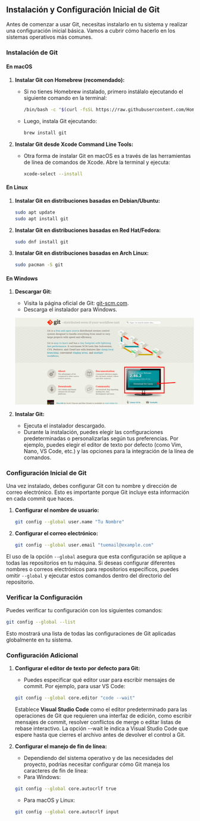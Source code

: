 ## Instalación y Configuración Inicial de Git

Antes de comenzar a usar Git, necesitas instalarlo en tu sistema y realizar una configuración inicial básica. Vamos a cubrir cómo hacerlo en los sistemas operativos más comunes.

### Instalación de Git

#### En macOS

1. **Instalar Git con Homebrew (recomendado):**
   - Si no tienes Homebrew instalado, primero instálalo ejecutando el siguiente comando en la terminal:

     ```bash
     /bin/bash -c "$(curl -fsSL https://raw.githubusercontent.com/Homebrew/install/HEAD/install.sh)"
     ```

   - Luego, instala Git ejecutando:

     ```bash
     brew install git
     ```

2. **Instalar Git desde Xcode Command Line Tools:**
   - Otra forma de instalar Git en macOS es a través de las herramientas de línea de comandos de Xcode. Abre la terminal y ejecuta:

     ```bash
     xcode-select --install
     ```

#### En Linux

1. **Instalar Git en distribuciones basadas en Debian/Ubuntu:**

   ```bash
   sudo apt update
   sudo apt install git
   ```

2. **Instalar Git en distribuciones basadas en Red Hat/Fedora:**

   ```bash
   sudo dnf install git
   ```

3. **Instalar Git en distribuciones basadas en Arch Linux:**

   ```bash
   sudo pacman -S git
   ```

#### En Windows

1. **Descargar Git:**
   - Visita la página oficial de Git: [git-scm.com](https://git-scm.com).
   - Descarga el instalador para Windows.

   ![DownLoad Git](./git/11Download.png)

2. **Instalar Git:**
   - Ejecuta el instalador descargado.
   - Durante la instalación, puedes elegir las configuraciones predeterminadas o personalizarlas según tus preferencias. Por ejemplo, puedes elegir el editor de texto por defecto (como Vim, Nano, VS Code, etc.) y las opciones para la integración de la línea de comandos.

### Configuración Inicial de Git

Una vez instalado, debes configurar Git con tu nombre y dirección de correo electrónico. Esto es importante porque Git incluye esta información en cada commit que haces.

1. **Configurar el nombre de usuario:**

   ```bash
   git config --global user.name "Tu Nombre"
   ```

2. **Configurar el correo electrónico:**

   ```bash
   git config --global user.email "tuemail@example.com"
   ```

El uso de la opción `--global` asegura que esta configuración se aplique a todas las repositorios en tu máquina. Si deseas configurar diferentes nombres o correos electrónicos para repositorios específicos, puedes omitir `--global` y ejecutar estos comandos dentro del directorio del repositorio.

### Verificar la Configuración

Puedes verificar tu configuración con los siguientes comandos:

```bash
git config --global --list
```

Esto mostrará una lista de todas las configuraciones de Git aplicadas globalmente en tu sistema.

### Configuración Adicional

1. **Configurar el editor de texto por defecto para Git:**
   - Puedes especificar qué editor usar para escribir mensajes de commit. Por ejemplo, para usar VS Code:

   ```bash
   git config --global core.editor "code --wait"
   ```
   Establece **Visual Studio Code** como el editor predeterminado para las operaciones de Git que requieren una interfaz de edición, como escribir mensajes de commit, resolver conflictos de merge o editar listas de rebase interactivo. La opción --wait le indica a Visual Studio Code que espere hasta que cierres el archivo antes de devolver el control a Git.

2. **Configurar el manejo de fin de línea:**
   - Dependiendo del sistema operativo y de las necesidades del proyecto, podrías necesitar configurar cómo Git maneja los caracteres de fin de línea:
   - Para Windows:

   ```bash
   git config --global core.autocrlf true
   ```

   - Para macOS y Linux:

   ```bash
   git config --global core.autocrlf input
   ```
